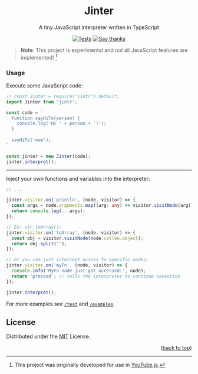 [actions]: https://github.com/LuanRT/Jinter/actions
[say-thanks]: https://saythanks.io/to/LuanRT

<h1 align=center>Jinter</h1>

<p align=center>A tiny JavaScript interpreter written in TypeScript</p>

<div align="center">

  [![Tests](https://github.com/LuanRT/Jinter/actions/workflows/node.js.yml/badge.svg?branch=main)][actions]
  [![Say thanks](https://img.shields.io/badge/Say%20Thanks-!-1EAEDB.svg)][say-thanks]

</div>

> **Note**: This project is experimental and not all JavaScript features are implemented! [^1]

### Usage

Execute some JavaScript code:
```ts
// const Jinter = require('jintr').default;
import Jinter from 'jintr';

const code = `
  function sayHiTo(person) {
    console.log('Hi ' + person + '!');
  }
  
  sayHiTo('mom');
`

const jinter = new Jinter(code);
jinter.interpret();
```
---
Inject your own functions and variables into the interpreter:
```ts
// ...

jinter.visitor.on('println', (node, visitor) => {
  const args = node.arguments.map((arg: any) => visitor.visitNode(arg));
  return console.log(...args);
});

// Ex: str.toArray();
jinter.visitor.on('toArray', (node, visitor) => {
  const obj = visitor.visitNode(node.callee.object);
  return obj.split('');      
});

// Or you can just intercept access to specific nodes;
jinter.visitor.on('myFn', (node, visitor) => {
  console.info('MyFn node just got accessed:', node);
  return 'proceed'; // tells the interpreter to continue execution 
});

jinter.interpret();
```

For more examples see [`/test`](https://github.com/LuanRT/Jinter/tree/main/test) and [`/examples`](https://github.com/LuanRT/Jinter/tree/main/examples).

## License
Distributed under the [MIT](https://choosealicense.com/licenses/mit/) License.

<!-- Footnotes -->
[^1]: This project was originally developed for use in [YouTube.js](https://github.com/LuanRT/YouTube.js).

<p align="right">
  (<a href="#top">back to top</a>)
</p>
